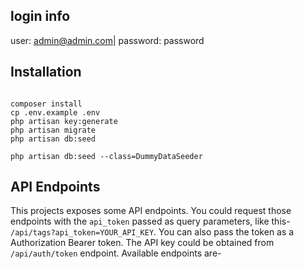 



## login info

user: admin@admin.com| password: password


## Installation

```

composer install
cp .env.example .env
php artisan key:generate
php artisan migrate
php artisan db:seed
```


```
php artisan db:seed --class=DummyDataSeeder
```

## API Endpoints

This projects exposes some API endpoints. You could request those endpoints with the `api_token` passed as query parameters, like this- `/api/tags?api_token=YOUR_API_KEY`. You can also pass the token as a Authorization Bearer token. The API key could be obtained from `/api/auth/token` endpoint. Available endpoints are-



